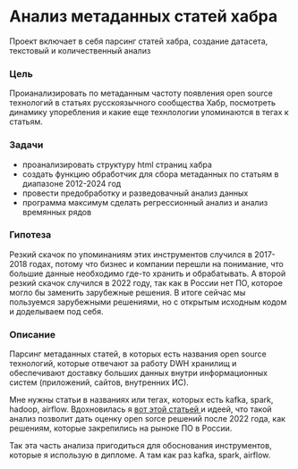 # Анализ метаданных статей хабра
Проект включает в себя парсинг статей хабра, создание датасета, текстовый и количественный анализ 

### Цель
Проианализировать по метаданным частоту появления open source технологий в статьях русскоязычного сообщества Хабр, посмотреть динамику упоребления и какие еще технлологии упоминаются в тегах к статьям.

### Задачи


*   проанализировать структуру html страниц хабра
*   создать функцию обработчик для сбора метаданных по статьям в диапазоне 2012-2024 год
*   провести предобработку и разведовачный анализ данных
* программа максимум сделать регрессионный анализ и анализ времянных рядов

### Гипотеза
Резкий скачок по упоминаниям этих инструментов случился в 2017-2018 годах, потому что бизнес и компании перешли на понимание, что большие данные необходимо где-то хранить и обрабатывать.
А второй резкий скачок случился в 2022 году, так как в России нет ПО, которое могло бы заменить зарубежные решения. В итоге сейчас мы пользуемся зарубежными решениями, но с открытым исходным кодом и доделываем под себя.

### Описание
Парсинг метаданных статей, в которых есть названия open source технологий, которые отвечают за работу DWH хранилищ и обеспечивают доставку больших данных внутри информационных систем (приложений, сайтов, внутренних ИС).

Мне нужны статьи в названиях или тегах, которых есть kafka, spark, hadoop, airflow. Вдохновилась я [вот этой статьей ](https://habr.com/ru/articles/346198/)и идеей, что такой анализ позволит дать оценку open sorce решений после 2022 года, как решениям, которые закрепились на рыноке ПО в России.

Так эта часть анализа пригодиться для обоснования инструментов, которые я использую в дипломе. А там как раз kafka, spark, airflow.
